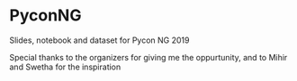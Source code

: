 # PyconNG
Slides, notebook and dataset for Pycon NG 2019

Special thanks to the organizers for giving me the oppurtunity, and to Mihir and Swetha for the inspiration
